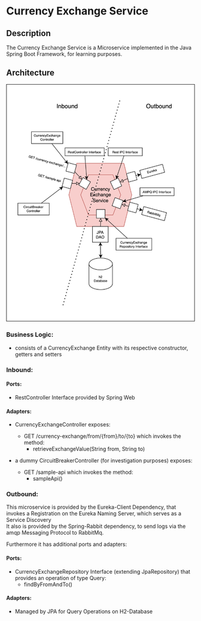 # Currency Exchange Service

## Description

The Currency Exchange Service is a Microservice implemented in the Java Spring Boot Framework, for learning purposes.

## Architecture

![](CurrencyExchangeService.png)


### Business Logic:
 - consists of a CurrencyExchange Entity with its respective constructor, getters and setters

### Inbound: 

#### Ports:

- RestController Interface provided by Spring Web

#### Adapters:
 
- CurrencyExchangeController exposes: 
  - GET /currency-exchange/from/{from}/to/{to} which invokes the method:
    - retrieveExchangeValue(String from, String to)
    
- a dummy CircuitBreakerController (for investigation purposes) exposes:
  - GET /sample-api which invokes the method:
    - sampleApi() 

### Outbound:

This microservice is provided by the Eureka-Client Dependency, that invokes a Registration on the Eureka Naming Server, 
which serves as a Service Discovery\
It also is provided by the Spring-Rabbit dependency, to send logs via the amqp Messaging Protocol to RabbitMq.

Furthermore it has additional ports and adapters:

#### Ports:

- CurrencyExchangeRepository Interface (extending JpaRepository) that provides an operation of type Query: 
  - findByFromAndTo() 

#### Adapters:

- Managed by JPA for Query Operations on H2-Database

